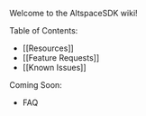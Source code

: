 Welcome to the AltspaceSDK wiki!

Table of Contents:
* [[Resources]]
* [[Feature Requests]]
* [[Known Issues]]

Coming Soon:
* FAQ
